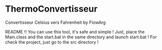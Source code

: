 # ThermoConvertisseur
Convertisseur Celsius vers Fahrenheit by FlowArg

README !!
You can use this tool, it's safe and simple !
Just, place the Main.class and the start.bat in the same directory and launch start.bat !
For check the project, just go to the src directory !
